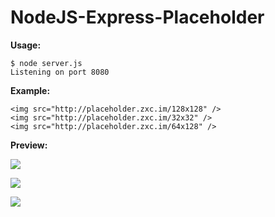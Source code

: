 NodeJS-Express-Placeholder
==========================

**Usage:**

    $ node server.js
    Listening on port 8080

**Example:**

    <img src="http://placeholder.zxc.im/128x128" />
    <img src="http://placeholder.zxc.im/32x32" />
    <img src="http://placeholder.zxc.im/64x128" />

**Preview:**

![](http://placeholder.zxc.im/128x128)

![](http://placeholder.zxc.im/32x32)

![](http://placeholder.zxc.im/64x128)
